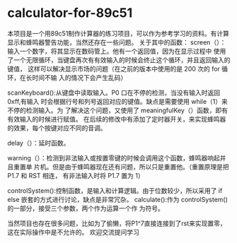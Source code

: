 # calculator-for-89c51

本项目是一个用89c51制作计算器的练习项目，可以作为参考学习的资料。有计算显示和蜂鸣器警告功能，当然还存在一些问题。
关于其中的函数：
screen（）：输入一个数字，将其显示在数码管上。他有一个返回值，因为在显示过程中
使用了一个无限循环，当键盘再次有有效输入的时候会终止这个循环，并且返回输入的键值，
这样可以解决显示市场的问题（在之前的版本中使用的是 200 次的 for 循环，在长时间不输
入的情况下会产生乱码）

scanKeyboard():从键盘中读取输入。P0 口在不停的检测，当没有输入时返回 0xff,有输入
时会根据行号和列号返回对应的键值。缺点是需要使用 while（1）来不停的检测输入。为
了解决这个问题，又使用了 meaningfulKey（）函数，即有有效输入的时候进行赋值。
在后续的修改中有添加了定时器开关，来实现蜂鸣器的效果，每个按键对应不同的音调。

delay（）：延时函数。

warning（）：检测到非法输入或按置零键的时候会调用这个函数，蜂鸣器响起并且重置单
片机。但是由于蜂鸣器现在还有问题，所以只是重置他。（重置原理是把 P1.7 和 RST 相连，
有非法输入时将 P1.7 置为 1）

controlSystem():控制函数，是输入和计算逻辑。由于位数较少，所以采用了 if else
嵌套的方式进行讨论，缺点是非常冗杂。
calculate():作为 controlSystem()的一部分，接受三个参数，两个作为运算一个作
为符号。

当然项目也存在很多问题，比如为了偷懒，将P1^7直接连接到了rst来实现置零，这在实际操作中是不允许的。
欢迎交流提问学习
